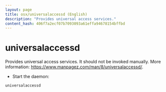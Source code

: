 ```yaml
---
layout: page
title: osx/universalaccessd (English)
description: "Provides universal access services."
content_hash: 406f7a2ecf07b7093093a61effa94678154bffbd
---
```

# universalaccessd

Provides universal access services.
It should not be invoked manually.
More information: <https://www.manpagez.com/man/8/universalaccessd/>.

- Start the daemon:

`universalaccessd`
